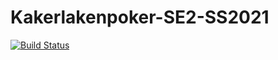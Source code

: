 # Kakerlakenpoker-SE2-SS2021
[![Build Status](https://travis-ci.com/AntonDreher/Kakerlakenpoker-SE2-SS2021.svg?branch=develop)](https://travis-ci.com/AntonDreher/Kakerlakenpoker-SE2-SS2021)
